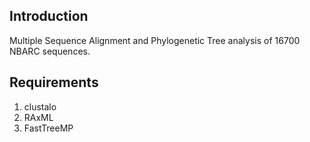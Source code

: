 ## Introduction

Multiple Sequence Alignment and Phylogenetic Tree analysis of 16700 NBARC sequences.

## Requirements

1) clustalo
2) RAxML
3) FastTreeMP

